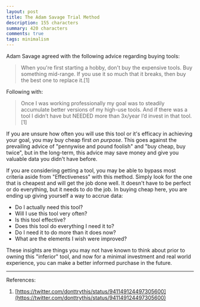 ```yaml
---
layout: post
title: The Adam Savage Trial Method
description: 155 characters
summary: 420 characters
comments: true
tags: minimalism
---
```


Adam Savage agreed with the following advice regarding buying tools:

>When you're first starting a hobby, don't buy the expensive tools. Buy something mid-range. If you use it so much that it breaks, then buy the best one to replace it.[1]

Following with:

>Once I was working professionally my goal was to steadily accumulate better versions of my high-use tools. And if there was a tool I didn’t have but NEEDED more than 3x/year I’d invest in that tool.[1]

If you are unsure how often you will use this tool or it's efficacy in achieving your goal, you may buy cheap first _on purpose_. This goes against the prevailing advice of "pennywise and pound foolish" and "buy cheap, buy twice", but in the long-term, this advice may save money and give you valuable data you didn't have before.

If you are considering getting a tool, you may be able to bypass most criteria aside from "Effectiveness" with this method. Simply look for the one that is cheapest and will get the job done well. It doesn't have to be perfect or do everything, but it needs to do the job. In buying cheap here, you are ending up giving yourself a way to accrue data:

* Do I actually need this tool?
* Will I use this tool very often?
* Is this tool effective?
* Does this tool do everything I need it to? 
* Do I need it to do more than it does now?
* What are the elements I wish were improved?

These insights are things you may not have known to think about prior to owning this "inferior" tool, and now for a minimal investment and real world experience, you can make a better informed purchase in the future.

---
References:

1. [https://twitter.com/donttrythis/status/941149124497305600](https://twitter.com/donttrythis/status/941149124497305600)